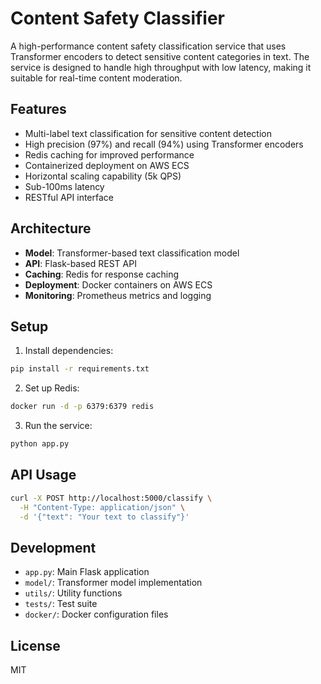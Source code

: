 # Content Safety Classifier

A high-performance content safety classification service that uses Transformer encoders to detect sensitive content categories in text. The service is designed to handle high throughput with low latency, making it suitable for real-time content moderation.

## Features

- Multi-label text classification for sensitive content detection
- High precision (97%) and recall (94%) using Transformer encoders
- Redis caching for improved performance
- Containerized deployment on AWS ECS
- Horizontal scaling capability (5k QPS)
- Sub-100ms latency
- RESTful API interface

## Architecture

- **Model**: Transformer-based text classification model
- **API**: Flask-based REST API
- **Caching**: Redis for response caching
- **Deployment**: Docker containers on AWS ECS
- **Monitoring**: Prometheus metrics and logging

## Setup

1. Install dependencies:
```bash
pip install -r requirements.txt
```

2. Set up Redis:
```bash
docker run -d -p 6379:6379 redis
```

3. Run the service:
```bash
python app.py
```

## API Usage

```bash
curl -X POST http://localhost:5000/classify \
  -H "Content-Type: application/json" \
  -d '{"text": "Your text to classify"}'
```

## Development

- `app.py`: Main Flask application
- `model/`: Transformer model implementation
- `utils/`: Utility functions
- `tests/`: Test suite
- `docker/`: Docker configuration files

## License

MIT 